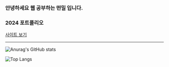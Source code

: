 ### 안녕하세요 웹 공부하는 떤밀 입니다.
<div>
  <h3>2024 포트폴리오</h3>
  <a href="https://ttunmi11.netlify.app/">사이트 보기</a>
</div>
<hr>

  ![Anurag's GitHub stats](https://github-readme-stats.vercel.app/api?username=ttunmill&show_icons=true&theme=dark)
  
  ![Top Langs](https://github-readme-stats.vercel.app/api/top-langs/?username=ttunmill&layout=compact&theme=dark)
  <!-- 출처: https://eunhee-programming.tistory.com/244 [코드짜는 문과녀:티스토리] -->





<!--
**ttunmill/ttunmill** is a ✨ _special_ ✨ repository because its `README.md` (this file) appears on your GitHub profile.

Here are some ideas to get you started:

- 🔭 I’m currently working on ...
- 🌱 I’m currently learning ...
- 👯 I’m looking to collaborate on ...
- 🤔 I’m looking for help with ...
- 💬 Ask me about ...
- 📫 How to reach me: ...
- 😄 Pronouns: ...
- ⚡ Fun fact: ...
-->
